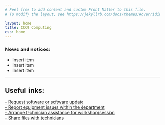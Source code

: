 ```yaml
---
# Feel free to add content and custom Front Matter to this file.
# To modify the layout, see https://jekyllrb.com/docs/themes/#overriding-theme-defaults

layout: home
title: CCCU Computing
css: home
---
```


### News and notices:
- Insert item
- Insert item
- Insert item

---

## Useful links:
[- Request software or software update]()  
[- Report equipment issues within the department]()  
[- Arrange technician assistance for workshop/session]()  
[- Share files with technicians]()
